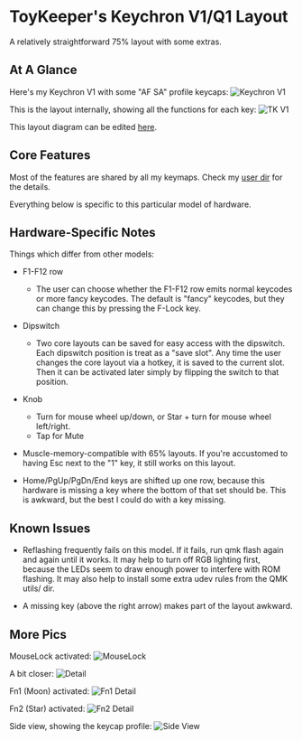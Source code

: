 ToyKeeper's Keychron V1/Q1 Layout
=================================

A relatively straightforward 75% layout with some extras.


## At A Glance

Here's my Keychron V1 with some "AF SA" profile keycaps:
![Keychron V1](https://i.imgur.com/mcUacZg.jpg)

This is the layout internally, showing all the functions for each key:
![TK V1](https://i.imgur.com/FY7lNRE.png)

This layout diagram can be edited [here](http://www.keyboard-layout-editor.com/#/gists/cd13a756e9e519476489ab21df8140ba).


## Core Features

Most of the features are shared by all my keymaps.  Check my
[user dir](../../../../../../users/toykeeper)
for the details.

Everything below is specific to this particular model of hardware.


## Hardware-Specific Notes

Things which differ from other models:

  * F1-F12 row
    * The user can choose whether the F1-F12 row emits normal keycodes or more
      fancy keycodes.  The default is "fancy" keycodes, but they can change
      this by pressing the F-Lock key.

  * Dipswitch
    * Two core layouts can be saved for easy access with the dipswitch.  Each
      dipswitch position is treat as a "save slot".  Any time the user changes
      the core layout via a hotkey, it is saved to the current slot.  Then it
      can be activated later simply by flipping the switch to that position.

  * Knob
    * Turn for mouse wheel up/down, or Star + turn for mouse wheel left/right.
    * Tap for Mute

  * Muscle-memory-compatible with 65% layouts.  If you're accustomed to having
    Esc next to the "1" key, it still works on this layout.

  * Home/PgUp/PgDn/End keys are shifted up one row, because this hardware is
    missing a key where the bottom of that set should be.  This is awkward, but
    the best I could do with a key missing.


## Known Issues

* Reflashing frequently fails on this model.  If it fails, run qmk flash again
  and again until it works.  It may help to turn off RGB lighting first,
  because the LEDs seem to draw enough power to interfere with ROM flashing.
  It may also help to install some extra udev rules from the QMK utils/ dir.

* A missing key (above the right arrow) makes part of the layout awkward.


## More Pics

MouseLock activated:
![MouseLock](https://i.imgur.com/8gvYCdq.jpg)

A bit closer:
![Detail](https://i.imgur.com/L9vMx4J.jpg)

Fn1 (Moon) activated:
![Fn1 Detail](https://i.imgur.com/azUl7lG.jpg)

Fn2 (Star) activated:
![Fn2 Detail](https://i.imgur.com/M38XD0S.jpg)

Side view, showing the keycap profile:
![Side View](https://i.imgur.com/cGBCahm.jpg)

